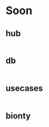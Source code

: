 # Soon

## hub

```{include} soon/laminhub.md

```

## db

```{include} soon/lamindb.md

```

## usecases

```{include} soon/usecases.md

```

## bionty

```{include} soon/bionty.md

```
